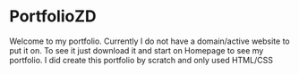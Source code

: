 # PortfolioZD
Welcome to my portfolio. Currently I do not have a domain/active website to put it on. To see it just download it and start on Homepage to see my portfolio.
I did create this portfolio by scratch and only used HTML/CSS
